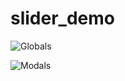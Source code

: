 
# slider_demo

![Globals](https://github.com/gautamladhava/slider_demo/assets/109068997/bd3e9750-0558-4c9b-b829-7d48ce611937)


![Modals](https://github.com/gautamladhava/slider_demo/assets/109068997/e8dc3431-9372-4a65-8b73-bfc035e75824)
